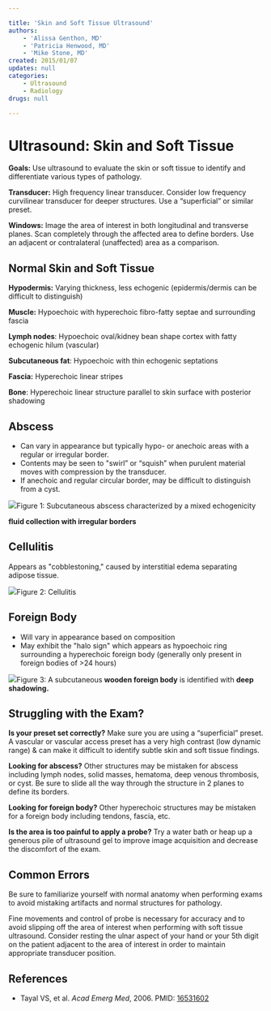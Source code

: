 ```yaml
---

title: 'Skin and Soft Tissue Ultrasound'
authors:
    - 'Alissa Genthon, MD'
    - 'Patricia Henwood, MD'
    - 'Mike Stone, MD'
created: 2015/01/07
updates: null
categories:
    - Ultrasound
    - Radiology
drugs: null

---
```




# Ultrasound: Skin and Soft Tissue

**Goals:** Use ultrasound to evaluate the skin or soft tissue to identify and differentiate various types of pathology.

**Transducer:** High frequency linear transducer. Consider low frequency curvilinear transducer for deeper structures. Use a “superficial” or similar preset.

**Windows:** Image the area of interest in both longitudinal and transverse planes.
Scan completely through the affected area to define borders.
Use an adjacent or contralateral (unaffected) area as a comparison.

## Normal Skin and Soft Tissue

**Hypodermis:** Varying thickness, less echogenic (epidermis/dermis can be difficult to distinguish)

**Muscle:** Hypoechoic with hyperechoic fibro-fatty septae and surrounding fascia

**Lymph nodes**: Hypoechoic oval/kidney bean shape cortex with fatty echogenic hilum (vascular)

**Subcutaneous fat**: Hypoechoic with thin echogenic septations

**Fascia:** Hyperechoic linear stripes

**Bone**: Hyperechoic linear structure parallel to skin surface with posterior shadowing

## Abscess

-   Can vary in appearance but typically hypo- or anechoic areas with a regular or irregular border.
-   Contents may be seen to "swirl” or “squish” when purulent material moves with compression by the transducer.
-   If anechoic and regular circular border, may be difficult to distinguish from a cyst.

![](https://d2p53dh3qxfm0x.cloudfront.net/uploads/img/1jz/1/c/877ca52d-cfe9-53df-95b3-33d4907d3840/640.png)Figure 1: Subcutaneous abscess characterized by a mixed echogenicity

**fluid collection with irregular borders**

## Cellulitis

Appears as "cobblestoning," caused by interstitial edema separating adipose tissue.

![](https://d2p53dh3qxfm0x.cloudfront.net/uploads/img/1jz/1/c/3cefc168-fc0c-563e-b028-cd1fc32316be/640.png)Figure 2: Cellulitis

## Foreign Body

-   Will vary in appearance based on composition
-   May exhibit the "halo sign" which appears as hypoechoic ring surrounding a hyperechoic foreign body (generally only present in foreign bodies of &gt;24 hours)

![](https://d2p53dh3qxfm0x.cloudfront.net/uploads/img/1jz/1/c/78e2d0c6-eda2-5801-887f-b17e5dcdae0e/640.png)Figure 3: A subcutaneous **wooden foreign body** is identified with **deep shadowing.**

## Struggling with the Exam?

**Is your preset set correctly?**
Make sure you are using a “superficial” preset. A vascular or vascular access preset has a very high contrast (low dynamic range) & can make it difficult to identify subtle skin and soft tissue findings.

**Looking for abscess?**
Other structures may be mistaken for abscess including lymph nodes, solid masses, hematoma, deep venous thrombosis, or cyst. Be sure to slide all the way through the structure in 2 planes to define its borders.

**Looking for foreign body?**
Other hyperechoic structures may be mistaken for a foreign body including tendons, fascia, etc.

**Is the area is too painful to apply a probe?**
Try a water bath or heap up a generous pile of ultrasound gel to improve image acquisition and decrease the discomfort of the exam.

## Common Errors

Be sure to familiarize yourself with normal anatomy when performing exams to avoid mistaking artifacts and normal structures for pathology.

Fine movements and control of probe is necessary for accuracy and to avoid slipping off the area of interest when performing with soft tissue ultrasound. Consider resting the ulnar aspect of your hand or your 5th digit on the patient adjacent to the area of interest in order to maintain appropriate transducer position.

## References

- Tayal VS, et al. *Acad Emerg Med*, 2006. PMID: [16531602](http://www.ncbi.nlm.nih.gov/pubmed/16531602)
